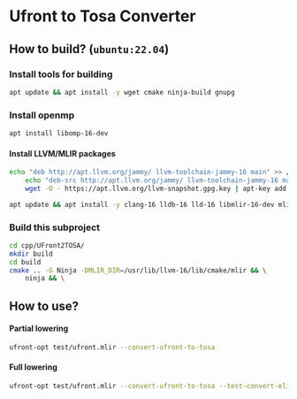 # Ufront to Tosa Converter

## How to build? (`ubuntu:22.04`)

### Install tools for building
```sh
apt update && apt install -y wget cmake ninja-build gnupg
```

### Install openmp
```sh
apt install libomp-16-dev
```

#### Install LLVM/MLIR packages
```sh
echo "deb http://apt.llvm.org/jammy/ llvm-toolchain-jammy-16 main" >> /etc/apt/sources.list && \
    echo "deb-src http://apt.llvm.org/jammy/ llvm-toolchain-jammy-16 main" >> /etc/apt/sources.list && \
    wget -O - https://apt.llvm.org/llvm-snapshot.gpg.key | apt-key add

apt update && apt install -y clang-16 lldb-16 lld-16 libmlir-16-dev mlir-16-tools   
```

### Build this subproject
```sh
cd cpp/UFront2TOSA/
mkdir build
cd build
cmake .. -G Ninja -DMLIR_DIR=/usr/lib/llvm-16/lib/cmake/mlir && \
    ninja && \
```
## How to use?

#### Partial lowering
```sh
ufront-opt test/ufront.mlir --convert-ufront-to-tosa
```

#### Full lowering
```sh
ufront-opt test/ufront.mlir --convert-ufront-to-tosa --test-convert-elided-to-const
```